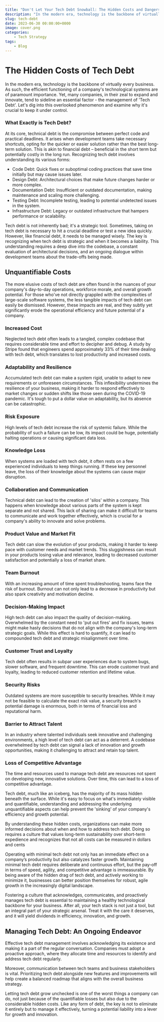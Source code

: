 ```yaml
---
title: "Don't Let Your Tech Debt Snowball: The Hidden Costs and Dangers"
description: "In the modern era, technology is the backbone of virtually every business. As such, the efficient functioning of a company's technological systems are of paramount importance. Yet, many companies, in their zeal to expand and innovate, tend to sideline an essential factor - the management of 'Tech Debt.' Let's dig into this overlooked phenomenon and examine why it's crucial to keep it under control."
slug: tech-debt
date: 2023-06-30 00:00:00+0000
image: cover.png
categories:
    - Tech Strategy
tags:
    - Blog
---
```


# The Hidden Costs of Tech Debt

In the modern era, technology is the backbone of virtually every business. As such, the efficient functioning of a company's technological systems are of paramount importance. Yet, many companies, in their zeal to expand and innovate, tend to sideline an essential factor - the management of 'Tech Debt'. Let's dig into this overlooked phenomenon and examine why it's crucial to keep it under control.

### What Exactly is Tech Debt?
At its core, technical debt is the compromise between perfect code and practical deadlines. It arises when development teams take necessary shortcuts, opting for the quicker or easier solution rather than the best long-term solution. This is akin to financial debt – beneficial in the short term but potentially costly in the long run.
Recognizing tech debt involves understanding its various forms:
- Code Debt: Quick fixes or suboptimal coding practices that save time initially but may cause issues later.
- Design Debt: Architectural choices that make future changes harder or more complex.
- Documentation Debt: Insufficient or outdated documentation, making maintenance and scaling more challenging.
- Testing Debt: Incomplete testing, leading to potential undetected issues in the system.
- Infrastructure Debt: Legacy or outdated infrastructure that hampers performance or scalability.
  
Tech debt is not inherently bad; it's a strategic tool. Sometimes, taking on tech debt is necessary to hit a crucial deadline or test a new idea quickly. However, like financial debt, it needs to be managed wisely. The key is recognizing when tech debt is strategic and when it becomes a liability.
This understanding requires a deep dive into the codebase, a constant evaluation of architectural decisions, and an ongoing dialogue within development teams about the trade-offs being made.

## Unquantifiable Costs

The more elusive costs of tech debt are often found in the nuances of your company's day-to-day operations, workforce morale, and overall growth potential. For those who've not directly grappled with the complexities of large-scale software systems, the less tangible impacts of tech debt can easily be dismissed. However, these impacts are real, and they subtly yet significantly erode the operational efficiency and future potential of a company.

### Increased Cost
Neglected tech debt often leads to a tangled, complex codebase that requires considerable time and effort to decipher and debug. A study by Stripe found that engineers spend approximately 33% of their time dealing with tech debt, which translates to lost productivity and increased costs.

### Adaptability and Resilience
Accumulated tech debt can make a system rigid, unable to adapt to new requirements or unforeseen circumstances. This inflexibility undermines the resilience of your business, making it harder to respond effectively to market changes or sudden shifts like those seen during the COVID-19 pandemic. It's tough to put a dollar value on adaptability, but its absence can be catastrophic.

### Risk Exposure
High levels of tech debt increase the risk of systemic failure. While the probability of such a failure can be low, its impact could be huge, potentially halting operations or causing significant data loss.

### Knowledge Loss
When systems are loaded with tech debt, it often rests on a few experienced individuals to keep things running. If these key personnel leave, the loss of their knowledge about the systems can cause major disruption. 

### Collaboration and Communication
Technical debt can lead to the creation of 'silos' within a company. This happens when knowledge about various parts of the system is kept separate and not shared. This lack of sharing can make it difficult for teams to communicate and work together effectively, which is crucial for a company's ability to innovate and solve problems.

### Product Value and Market Fit
Tech debt can slow the evolution of your products, making it harder to keep pace with customer needs and market trends. This sluggishness can result in your products losing value and relevance, leading to decreased customer satisfaction and potentially a loss of market share.

### Team Burnout
With an increasing amount of time spent troubleshooting, teams face the risk of burnout. Burnout can not only lead to a decrease in productivity but also spark creativity and motivation decline. 

### Decision-Making Impact
High tech debt can also impact the quality of decision-making. Overwhelmed by the constant need to 'put out fires' and fix issues, teams might make hasty decisions that do not align with the company's long-term strategic goals. While this effect is hard to quantify, it can lead to compounded tech debt and strategic misalignment over time.

### Customer Trust and Loyalty
Tech debt often results in subpar user experiences due to system bugs, slower software, and frequent downtime. This can erode customer trust and loyalty, leading to reduced customer retention and lifetime value. 

### Security Risks
Outdated systems are more susceptible to security breaches. While it may not be feasible to calculate the exact risk value, a security breach's potential damage is enormous, both in terms of financial loss and reputational harm.

### Barrier to Attract Talent
In an industry where talented individuals seek innovative and challenging environments, a high level of tech debt can act as a deterrent. A codebase overwhelmed by tech debt can signal a lack of innovation and growth opportunities, making it challenging to attract and retain top talent.

### Loss of Competitive Advantage
The time and resources used to manage tech debt are resources not spent on developing new, innovative solutions. Over time, this can lead to a loss of competitive advantage.

Tech debt, much like an iceberg, has the majority of its mass hidden beneath the surface. While it's easy to focus on what's immediately visible and quantifiable, understanding and addressing the underlying unquantifiable aspects can help prevent the 'sinking' of your company's efficiency and growth potential.

By understanding these hidden costs, organizations can make more informed decisions about when and how to address tech debt. Doing so requires a culture that values long-term sustainability over short-term expedience and recognizes that not all costs can be measured in dollars and cents

Operating with minimal tech debt not only has an immediate effect on a company’s productivity but also catalyzes faster growth. Maintaining minimal tech debt requires deliberate and continuous effort, but the pay-off in terms of speed, agility, and competitive advantage is immeasurable. By being aware of the hidden drag of tech debt, and actively working to minimize it, businesses can better position themselves for robust, agile growth in the increasingly digital landscape.

Fostering a culture that acknowledges, communicates, and proactively manages tech debt is essential to maintaining a healthy technological backbone for your business. After all, your tech stack is not just a tool, but an integral part of your strategic arsenal. Treat it with the care it deserves, and it will yield dividends in efficiency, innovation, and growth.

## Managing Tech Debt: An Ongoing Endeavor

Effective tech debt management involves acknowledging its existence and making it a part of the regular conversation. Companies must adopt a proactive approach, where they allocate time and resources to identify and address tech debt regularly.

Moreover, communication between tech teams and business stakeholders is vital. Prioritizing tech debt alongside new features and improvements will help create a balanced roadmap that aligns with the overall business strategy.

Letting tech debt grow unchecked is one of the worst things a company can do, not just because of the quantifiable losses but also due to the considerable hidden costs. Like any form of debt, the key is not to eliminate it entirely but to manage it effectively, turning a potential liability into a lever for growth and innovation.
